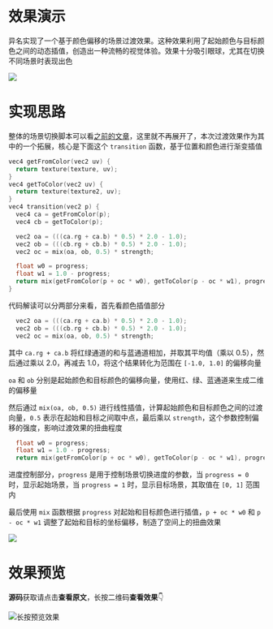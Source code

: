 # 效果演示

异名实现了一个基于颜色偏移的场景过渡效果。这种效果利用了起始颜色与目标颜色之间的动态插值，创造出一种流畅的视觉体验。效果十分吸引眼球，尤其在切换不同场景时表现出色

![](http://cdn.blog.ifengzp.com/switch-scene/3-min.gif)

# 实现思路

整体的场景切换脚本可以看[之前的文章](https://mp.weixin.qq.com/s/pnek7_P3YQlbnozi-ZNY2Q)，这里就不再展开了，本次过渡效果作为其中的一个拓展，核心是下面这个 `transition` 函数，基于位置和颜色进行渐变插值

```c++
vec4 getFromColor(vec2 uv) {
  return texture(texture, uv);
}
vec4 getToColor(vec2 uv) {
  return texture(texture2, uv);
}
vec4 transition(vec2 p) {
  vec4 ca = getFromColor(p);
  vec4 cb = getToColor(p);

  vec2 oa = (((ca.rg + ca.b) * 0.5) * 2.0 - 1.0);
  vec2 ob = (((cb.rg + cb.b) * 0.5) * 2.0 - 1.0);
  vec2 oc = mix(oa, ob, 0.5) * strength;

  float w0 = progress;
  float w1 = 1.0 - progress;
  return mix(getFromColor(p + oc * w0), getToColor(p - oc * w1), progress);
}
```

代码解读可以分两部分来看，首先看颜色插值部分

```c++
  vec2 oa = (((ca.rg + ca.b) * 0.5) * 2.0 - 1.0);
  vec2 ob = (((cb.rg + cb.b) * 0.5) * 2.0 - 1.0);
  vec2 oc = mix(oa, ob, 0.5) * strength;
```

其中 `ca.rg + ca.b` 将红绿通道的和与蓝通道相加，并取其平均值（乘以 0.5），然后通过乘以 2.0，再减去 1.0，将这个结果转化为范围在 `[-1.0, 1.0]` 的偏移向量

`oa` 和 `ob` 分别是起始颜色和目标颜色的偏移向量，使用红、绿、蓝通道来生成二维的偏移量

然后通过 `mix(oa, ob, 0.5)` 进行线性插值，计算起始颜色和目标颜色之间的过渡向量，`0.5` 表示在起始和目标之间取中点，最后乘以 `strength`，这个参数控制偏移的强度，影响过渡效果的扭曲程度

```c++
  float w0 = progress;
  float w1 = 1.0 - progress;
  return mix(getFromColor(p + oc * w0), getToColor(p - oc * w1), progress);
```

进度控制部分，`progress` 是用于控制场景切换进度的参数，当 `progress = 0` 时，显示起始场景，当 `progress = 1` 时，显示目标场景，其取值在 `[0, 1]` 范围内

最后使用 `mix` 函数根据 `progress` 对起始和目标颜色进行插值，`p + oc * w0` 和 `p - oc * w1` 调整了起始和目标的坐标偏移，制造了空间上的扭曲效果

![](http://cdn.blog.ifengzp.com/switch-scene/3-min.gif)

# 效果预览

**源码**获取请点击**查看原文**，长按二维码**查看效果**👇

![长按预览效果](http://cdn.blog.ifengzp.com/switch-scene/ewm-3.png)

